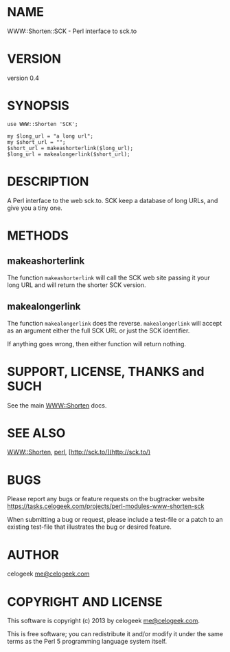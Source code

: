 # NAME

WWW::Shorten::SCK - Perl interface to sck.to

# VERSION

version 0.4

# SYNOPSIS

    use WWW::Shorten 'SCK';

    my $long_url = "a long url";
    my $short_url = "";
    $short_url = makeashorterlink($long_url);
    $long_url = makealongerlink($short_url);

# DESCRIPTION

A Perl interface to the web sck.to. SCK keep a database of long URLs,
and give you a tiny one.

# METHODS

## makeashorterlink

The function `makeashorterlink` will call the SCK web site passing
it your long URL and will return the shorter SCK version.

## makealongerlink

The function `makealongerlink` does the reverse. `makealongerlink`
will accept as an argument either the full SCK URL or just the
SCK identifier.

If anything goes wrong, then either function will return nothing.

# SUPPORT, LICENSE, THANKS and SUCH

See the main [WWW::Shorten](http://search.cpan.org/perldoc?WWW::Shorten) docs.

# SEE ALSO

[WWW::Shorten](http://search.cpan.org/perldoc?WWW::Shorten), [perl](http://search.cpan.org/perldoc?perl), [http://sck.to/](http://sck.to/)

# BUGS

Please report any bugs or feature requests on the bugtracker website
https://tasks.celogeek.com/projects/perl-modules-www-shorten-sck

When submitting a bug or request, please include a test-file or a
patch to an existing test-file that illustrates the bug or desired
feature.

# AUTHOR

celogeek <me@celogeek.com>

# COPYRIGHT AND LICENSE

This software is copyright (c) 2013 by celogeek <me@celogeek.com>.

This is free software; you can redistribute it and/or modify it under
the same terms as the Perl 5 programming language system itself.
